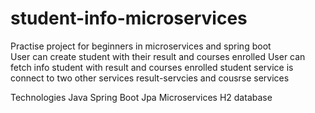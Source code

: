 # student-info-microservices
Practise project for beginners in microservices and spring boot <br/>
User can create student with their result and courses enrolled
User can fetch info student with result and courses enrolled 
student service is connect to two other services result-servcies and cousrse services 


Technologies
Java
Spring Boot
Jpa
Microservices
H2 database
